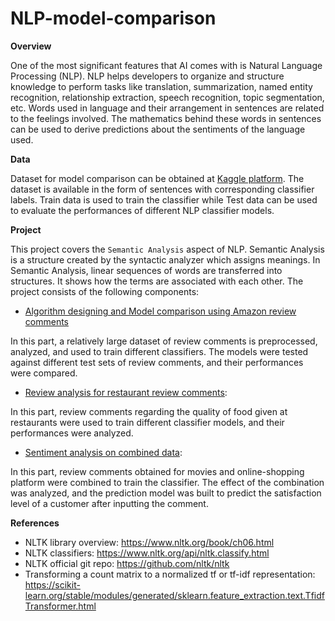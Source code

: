 # NLP-model-comparison

**Overview**

One of the most significant features that AI comes with is Natural Language Processing (NLP). 
NLP helps developers to organize and structure knowledge to perform tasks like translation, summarization, named entity recognition, relationship extraction, speech recognition, topic segmentation, etc.
Words used in language and their arrangement in sentences are related to the feelings involved. The mathematics behind these words in sentences can be used to derive predictions about the sentiments of the language used.

**Data**

Dataset for model comparison can be obtained at [Kaggle platform](https://www.kaggle.com/bittlingmayer/amazonreviews). 
The dataset is available in the form of sentences with corresponding classifier labels. Train data is used to train the classifier while
Test data can be used to evaluate the performances of different NLP classifier models.

**Project**

This project covers the `Semantic Analysis` aspect of NLP. Semantic Analysis is a structure created by the syntactic analyzer which assigns meanings. In Semantic Analysis, linear sequences of words are transferred into structures. It shows how the terms are associated with each other.
The project consists of the following components:

* [Algorithm designing and Model comparison using Amazon review comments](https://github.com/samz007/nlp-model-comparison/tree/master/review_comment_analysis.ipynb)

In this part, a relatively large dataset of review comments is preprocessed, analyzed, and used to train different classifiers. The models were tested against different test sets of review comments, and their performances were compared.

* [Review analysis for restaurant review comments](https://github.com/samz007/nlp-model-comparison/tree/master/restaurant_review_analysis):

In this part, review comments regarding the quality of food given at restaurants were used to train different classifier models, and their performances were analyzed.

* [Sentiment analysis on combined data](https://github.com/samz007/nlp-model-comparison/tree/master/combined_review_analysis):

In this part, review comments obtained for movies and online-shopping platform were combined to train the classifier. The effect of the combination was analyzed, and the prediction model was built to predict the satisfaction level of a customer after inputting the comment.


**References**

* NLTK library overview: https://www.nltk.org/book/ch06.html
* NLTK classifiers: https://www.nltk.org/api/nltk.classify.html
* NLTK official git repo: https://github.com/nltk/nltk
* Transforming a count matrix to a normalized tf or tf-idf representation: https://scikit-learn.org/stable/modules/generated/sklearn.feature_extraction.text.TfidfTransformer.html